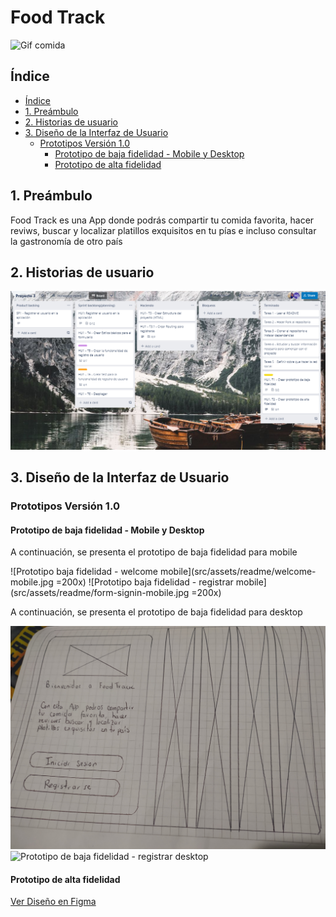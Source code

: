 # Food Track

![Gif comida](https://media.giphy.com/media/WH4qx8nVtMJx8ylGgN/giphy.gif) 

## Índice

  - [Índice](#índice)
  - [1. Preámbulo](#1-preámbulo)
  - [2. Historias de usuario](#2-historias-de-usuario)
  - [3. Diseño de la Interfaz de Usuario](#3-diseño-de-la-interfaz-de-usuario)
    - [Prototipos Versión 1.0](#prototipos-versión-10)
      - [Prototipo de baja fidelidad - Mobile y Desktop](#prototipo-de-baja-fidelidad---mobile-y-desktop)
      - [Prototipo de alta fidelidad](#prototipo-de-alta-fidelidad)

## 1. Preámbulo

Food Track es una App donde podrás compartir tu comida favorita, hacer reviws, buscar y localizar platillos exquisitos en tu pías e incluso consultar la gastronomía de otro país 

## 2. Historias de usuario

![Historia de Usuario 1: Registrar Usuario](src/assets/readme/Planning.PNG)

## 3. Diseño de la Interfaz de Usuario

### Prototipos Versión 1.0

#### Prototipo de baja fidelidad - Mobile y Desktop

A continuación, se presenta el prototipo de baja fidelidad para mobile

![Prototipo baja fidelidad - welcome mobile](src/assets/readme/welcome-mobile.jpg =200x)
![Prototipo baja fidelidad - registrar mobile](src/assets/readme/form-signin-mobile.jpg =200x)

A continuación, se presenta el prototipo de baja fidelidad para desktop

![Prototipo de baja fidelidad - welcome desktop](src/assets/readme/welcome-desktop.jpg)
![Prototipo de baja fidelidad - registrar desktop](src/assets/readme/dorm-signin-desktop.jpg)

#### Prototipo de alta fidelidad 

[Ver Diseño en Figma](https://www.figma.com/file/Q7c4RZp99IomcpC4nwUNNe/SocialNetwork-FoodTrack?node-id=3%3A56)


